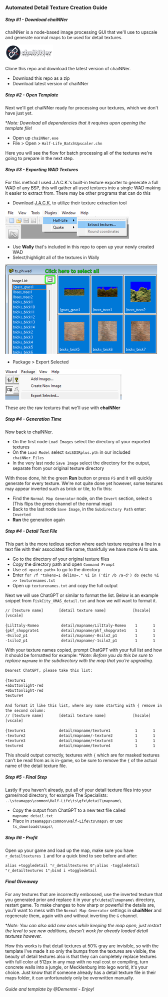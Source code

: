 ### Automated Detail Texture Creation Guide

##### Step #1 - Download chaiNNer

chaiNNer is a node-based image processing GUI that we'll use to upscale and generate normal maps to be used for detail textures.

[![chaiNNer Releases](https://github.com/The-Specialists-Archive/ai-texture-upscaling/blob/main/Guide_Images/banner_chainner.png?raw=true)](https://github.com/chaiNNer-org/chaiNNer/releases)

Clone this repo and download the latest version of chaiNNer.

- Download this repo as a zip
- Download latest version of chaiNNer

##### Step #2 - Open Template

Next we'll get chaiNNer ready for processing our textures, which we don't have just yet.

**Note: Download all dependencies that it requires upon opening the template file!*

- Open up `chaiNNer.exe`
- File > Open > `Half-Life_BatchUpscaler.chn`

Here you will see the flow for batch processing all of the textures we're going to prepare in the next step.

##### Step #3 - Exporting WAD Textures

For this method I used J.A.C.K.'s built-in texture exporter to generate a full WAD of any BSP, this will gather all used textures into a single WAD making it easier to extract from. There may be other programs that can do this

- Download [J.A.C.K.](https://jack.hlfx.ru/en/download.html) to utilize their texture extraction tool

![jack_guide](https://github.com/The-Specialists-Archive/ai-texture-upscaling/blob/main/Guide_Images/jack_guide.png?raw=true)

- Use **Wally** that's included in this repo to open up your newly created WAD
- Select/highlight all of the textures in Wally

![wally1_guide](https://github.com/The-Specialists-Archive/ai-texture-upscaling/blob/main/Guide_Images/wally1_guide.png?raw=true)

- Package > Export Selected

![wally2_guide](https://github.com/The-Specialists-Archive/ai-texture-upscaling/blob/main/Guide_Images/wally2_guide.png?raw=true)

These are the raw textures that we'll use with **chaiNNer**

##### Step #4 - Generation Time

Now back to chaiNNer.

- On the first node `Load Images` select the directory of your exported textures 
- On the `Load Model` select `4xLSDIRplus.pth` in our included `chaiNNer_Files`
- In the very last node `Save Image` select the directory for the output, separate from your original texture directory

With those done, hit the green **Run** button or press `F5` and it will quickly generate for every texture.
We're not quite done yet however, some textures may appear inverted such as brick or tile, to fix this:
- Find the `Normal Map Generator` node, on the `Invert` section, select `G` (This flips the green channel of the normal map)
- Back to the last node `Save Image`, in the `Subdirectory Path` enter: `Inverted`
- **Run** the generation again

##### Step #4 - Detail Text File

This part is the more tedious section where each texture requires a line in a text file with their associated file name, thankfully we have more AI to use.

- Go to the directory of your original texture files
- Copy the directory path and open `Command Prompt`
- Use `cd <paste path>` to go to the directory
- Enter `for /f "tokens=1 delims=." %i in ('dir /b /a-d') do @echo %i >> texturenames.txt`
- Open up `texturenames.txt` and copy the full output

Next we will use ChatGPT or similar to format the list.
Below is an example snippet from `FiskCity_XMAS_detail.txt` and how we will want to format it.

```
// [texture name]       [detail texture name]            [hscale] [vscale]

{LilItaly-Romeo		     detail/mapname/LilItaly-Romeo	  1       1
{pkf_shopgrate1		     detail/mapname/pkf_shopgrate1	  1       1
-0silo2_p1               detail/mapname/-0silo2_p1        1       1
-1silo2_p1               detail/mapname/-1silo2_p1        1       1
```

With your texture names copied, prompt ChatGPT with your full list and how it should be formatted for example:
**Note: Before you do this be sure to replace `mapname` in the subdirectory with the map that you're upgrading.*
```
Dearest ChatGPT, please take this list:

{texture1
+abuttonlight-red
+0buttonlight-red
texture4

And format it like this list, where any name starting with { remove in the second column:
// [texture name]       [detail texture name]            [hscale] [vscale]

{texture1		        detail/mapname/texture1	          1       1
-texture2		        detail/mapname/-texture2	      1       1
+texture3               detail/mapname/+texture3          1       1
texture4                detail/mapname/texture4           1       1
```

This should output correctly, textures with `{` which are for masked textures can't be read from as is in-game, so be sure to remove the `{` of the actual name of the detail texture file.

##### Step #5 - Final Step

Lastly if you haven't already, put all of your detail texture files into your game/mod directory, for example The Specialists:
`..\steamapps\common\Half-Life\ts\gfx\detail\mapname\`

- Copy the output from ChatGPT to a new text file called `mapname_detail.txt`
- Place in `steamapps\common\Half-Life\ts\maps\` or use `ts_downloads\maps\`

##### Step #6 - Profit
Open up your game and load up the map, make sure you have `r_detailtextures 1` and for a quick bind to see before and after:
```
alias +toggledetail "r_detailtextures 0";alias -toggledetail "r_detailtextures 1";bind i +toggledetail
```

##### Final Giveaway
For any textures that are incorrectly embossed, use the inverted texture that you generated prior and replace it in your `gfx\detail\mapname\` directory, restart game.
To make changes to how sharp or powerful the details are, you'll want to mess with the `Normal Map Generator` settings in **chaiNNer** and regenerate them, again with and without inverting the `G` channel.

**Note: You can also add new ones while keeping the map open, just restart the level to see new additions, doesn't work for already loaded detail textures however.*

How this works is that detail textures at 50% gray are invisible, so with the template I've made it so only the bumps from the textures are visible, the beauty of detail textures also is that they can completely replace textures with full color at 512px in any map with no real cost or compiling, turn concrete walls into a jungle, or Mecklenburg into lego world, it's your choice. Just know that if someone already has a detail texture file in their maps folder, it can unfortunately only be overwritten manually.


 
###### Guide and template by @Dementei - Enjoy!
